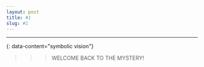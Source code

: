 ```yaml
---
layout: post
title: #1
slug: #1
---
```


---
{: data-content="symbolic vision"}

<p class="description" style="text-align: center;">
 
> > > WELCOME BACK TO THE MYSTERY! 
